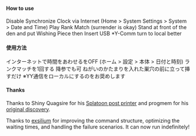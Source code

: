 #### How to use

Disable Synchronize Clock via Internet (Home > System Settings > System > Date and Time)
Play Rank Match (surrender is okay)
Stand at front of the den and put Wishing Piece then Insert USB
*Y-Comm turn to local better

#### 使用方法

インターネットで時間をあわせるをOFF (ホーム > 設定 > 本体 > 日付と時刻)
ランクマッチを1回する 降参でも可
ねがいのかたまりを入れた巣穴の前に立って挿すだけ
※YY通信をローカルにするのをお奨めします


#### Thanks

Thanks to Shiny Quagsire for his [Splatoon post printer](https://github.com/shinyquagsire23/Switch-Fightstick) and progmem for his [original discovery](https://github.com/progmem/Switch-Fightstick).

Thanks to [exsilium](https://github.com/bertrandom/snowball-thrower/pull/1) for improving the command structure, optimizing the waiting times, and handling the failure scenarios. It can now run indefinitely!
